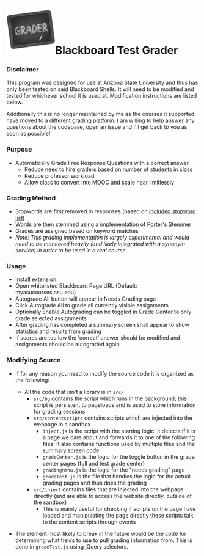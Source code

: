 ![Logo](https://github.com/mattlyons0/Blackboard-Test-Grader/blob/master/icons/icon128.png?raw=true)Blackboard Test Grader
======

### Disclaimer
This program was designed for use at Arizona State University and thus has only been tested on said Blackboard Shells. It will need to be modified and tested for whichever school it is used at. Modification instructions are listed below.

Additionally this is no longer maintained by me as the courses it supported have moved to a different grading platform. I am willing to help answer any questions about the codebase, open an issue and I'll get back to you as soon as possible!

### Purpose
- Automatically Grade Free Response Questions with a correct answer
  - Reduce need to hire graders based on number of students in class
  - Reduce professor workload
  - Allow class to convert into MOOC and scale near limitlessly

### Grading Method
- Stopwords are first removed in responses (based on [included stopword list](https://github.com/mattlyons0/Blackboard-Test-Grader/blob/master/js/stemmer.js#L187))
- Words are then stemmed using a implementation of [Porter's Stemmer](https://tartarus.org/martin/PorterStemmer/)
- Grades are assigned based on keyword matches
- *Note: This grading implementation is largely experimental and would need to be monitored heavily (and likely integrated with a synonym service) in order to be used in a real course*

### Usage
- Install extension
- Open whitelisted Blackboard Page URL (Default: myasucourses.asu.edu)
- Autograde All button will appear in Needs Grading page
- Click Autograde All to grade all currently visible assignments
- Optionally Enable Autograding can be toggled in Grade Center to only grade selected assignments
- After grading has completed a summary screen shall appear to show statistics and results from grading
- If scores are too low the 'correct' answer should be modified and assignments should be autograded again

### Modifying Source
- If for any reason you need to modify the source code it is organized as the following:
  - All the code that isn't a library is in `src/`
	- `src/bg` contains the script which runs in the background, this script is persistent to pageloads and is used to store information for grading sessions
	- `src/contentscripts` contains scripts which are injected into the webpage in a sandbox
		- `inject.js` is the script with the starting logic, it detects if it is a page we care about and forwards it to one of the following files. It also contains functions used by multiple files and the summary screen code.
		- `gradeCenter.js` is the logic for the toggle button in the grade center pages (full and test grade center)
		- `gradingMenu.js` is the logic for the "needs grading" page
		- `gradeTest.js` is the file that handles the logic for the actual grading pages and thus does the grading
	- `src/inject` contains files that are injected into the webpage directly (and are able to access the website directly, outside of the sandbox)
		- This is mainly useful for checking if scripts on the page have loaded and manipulating the page directly
		these scripts talk to the content scripts through events

- The element most likely to break in the future would be the code for determining what fields to use to pull grading information from. This is done in `gradeTest.js` using jQuery selectors.
